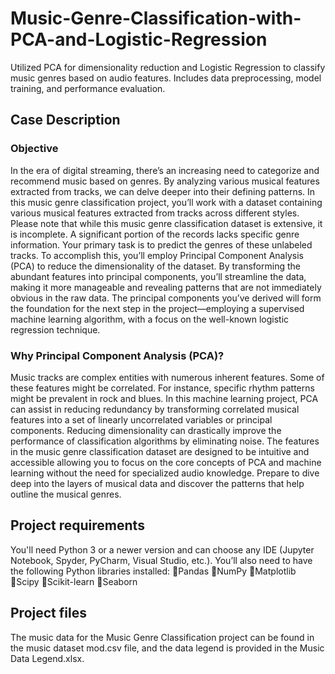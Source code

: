 # Music-Genre-Classification-with-PCA-and-Logistic-Regression
Utilized PCA for dimensionality reduction and Logistic Regression to classify music genres based on audio features. Includes data preprocessing, model training, and performance evaluation.

## Case Description
### Objective
In the era of digital streaming, there’s an increasing need to categorize and recommend music based on genres. By analyzing various musical features extracted from tracks, we can delve deeper into their defining patterns. In this music genre classification project, you’ll work with a dataset containing various musical features extracted from tracks across different styles.
Please note that while this music genre classification dataset is extensive, it is incomplete. A significant portion of the records lacks specific genre information. Your primary task is to predict the genres of these unlabeled tracks. To accomplish this, you’ll employ Principal Component Analysis (PCA) to reduce the dimensionality of the dataset. By transforming the abundant features into principal components, you’ll streamline the data, making it more manageable and revealing patterns that are not immediately obvious in the raw data. The principal components you’ve derived will form the foundation for the next step in the project—employing a supervised machine learning algorithm, with a focus on the well-known logistic regression technique.

### Why Principal Component Analysis (PCA)?
Music tracks are complex entities with numerous inherent features. Some of these features might be correlated. For instance, specific rhythm patterns might be prevalent in rock and blues. In this machine learning project, PCA can assist in reducing redundancy by transforming correlated musical features into a set of linearly uncorrelated variables or principal components. Reducing dimensionality can drastically improve the performance of classification algorithms by eliminating noise. The features in the music genre classification dataset are designed to be intuitive and accessible allowing you to focus on the core concepts of PCA and machine learning without the need for specialized audio knowledge.
Prepare to dive deep into the layers of musical data and discover the patterns that help outline the musical genres.


## Project requirements
You'll need Python 3 or a newer version and can choose any IDE (Jupyter Notebook, Spyder, PyCharm, Visual Studio, etc.). You’ll also need to have the following Python libraries installed:
Pandas
NumPy
Matplotlib
Scipy
Scikit-learn
Seaborn 


## Project files
The music data for the Music Genre Classification project can be found in the music dataset mod.csv file, and the data legend is provided in the Music Data Legend.xlsx.
